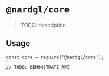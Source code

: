 # `@nardgl/core`

> TODO: description

## Usage

```
const core = require('@nardgl/core');

// TODO: DEMONSTRATE API
```
